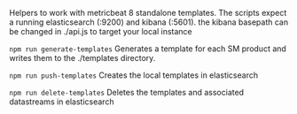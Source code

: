 Helpers to work with metricbeat 8 standalone templates.
The scripts expect a running elasticsearch (:9200) and kibana (:5601). the kibana basepath can be changed in ./api.js to target your local instance

`npm run generate-templates`
Generates a template for each SM product and writes them to the ./templates directory.

`npm run push-templates`
Creates the local templates in elasticsearch

`npm run delete-templates`
Deletes the templates and associated datastreams in elasticsearch
